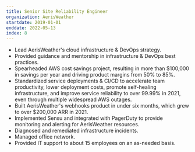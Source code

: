```yaml
---
title: Senior Site Reliability Engineer
organization: AerisWeather
startdate: 2019-01-01
enddate: 2022-05-13
index: 8
---
```


* Lead AerisWeather's cloud infrastructure & DevOps strategy.
* Provided guidance and mentorship in infrastructure & DevOps best practices.
* Spearheaded AWS cost savings project, resulting in more
  than $100,000 in savings per year and driving product margins
  from 50% to 85%.
* Standardized service deployments & CI/CD to accelerate team
  productivity, lower deployment costs, promote self-healing
  infrastructure, and improve service reliability to over 99.99%
  in 2021, even through multiple widespread AWS outages.
* Built AerisWeather's webhooks product in under six months,
  which grew to over $200,000 ARR in 2021.
* Implemented Sensu and integrated with PagerDuty to provide
  monitoring and alerting for AerisWeather resources.
* Diagnosed and remediated infrastructure incidents.
* Managed office network.
* Provided IT support to about 15 employees on an as-needed basis.
